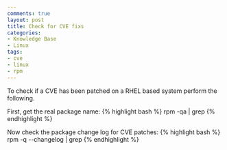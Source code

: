 ```yaml
---
comments: true
layout: post
title: Check for CVE fixs
categories:
- Knowledge Base
- Linux
tags:
- cve
- linux
- rpm
---
```


To check if a CVE has been patched on a RHEL based system perform the following.

First, get the real package name:
{% highlight bash %}
rpm -qa | grep <package>
{% endhighlight %}

Now check the package change log for CVE patches:
{% highlight bash %}
rpm -q <package> --changelog | grep <cve number>
{% endhighlight %}
